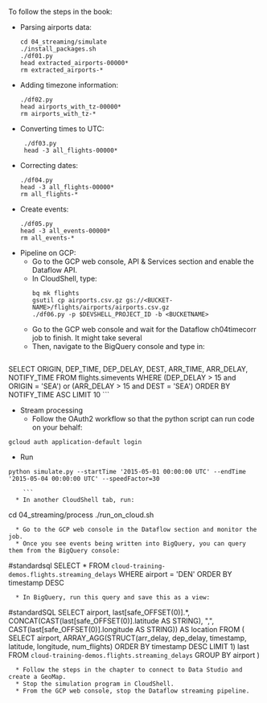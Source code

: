 To follow the steps in the book:
* Parsing airports data:
    ```
    cd 04_streaming/simulate
    ./install_packages.sh
    ./df01.py
    head extracted_airports-00000*
    rm extracted_airports-*
    ```
* Adding timezone information:
    ```
    ./df02.py
    head airports_with_tz-00000*
    rm airports_with_tz-*
    ```
* Converting times to UTC:
   ```
    ./df03.py
    head -3 all_flights-00000*
   ```
* Correcting dates:
    ```
    ./df04.py
    head -3 all_flights-00000*
    rm all_flights-*
    ```
* Create events:
     ```
    ./df05.py
    head -3 all_events-00000*
    rm all_events-*
    ```  
* Pipeline on GCP:
     * Go to the GCP web console, API & Services section and enable the Dataflow API.
     * In CloudShell, type:
       ```
       bq mk flights
       gsutil cp airports.csv.gz gs://<BUCKET-NAME>/flights/airports/airports.csv.gz
       ./df06.py -p $DEVSHELL_PROJECT_ID -b <BUCKETNAME> 
       ``` 
     * Go to the GCP web console and wait for the Dataflow ch04timecorr job to finish. It might take several  
     * Then, navigate to the BigQuery console and type in:
    ```
SELECT
  ORIGIN,
  DEP_TIME,
  DEP_DELAY,
  DEST,
  ARR_TIME,
  ARR_DELAY,
  NOTIFY_TIME
FROM
  flights.simevents
WHERE
  (DEP_DELAY > 15 and ORIGIN = 'SEA') or
  (ARR_DELAY > 15 and DEST = 'SEA')
ORDER BY NOTIFY_TIME ASC
LIMIT
  10
    ```
* Stream processing
  * Follow the OAuth2 workflow so that the python script can run code on your behalf:
```
gcloud auth application-default login
```
  * Run
```
python simulate.py --startTime '2015-05-01 00:00:00 UTC' --endTime '2015-05-04 00:00:00 UTC' --speedFactor=30

    ```
  * In another CloudShell tab, run:
```
cd 04_streaming/process
./run_on_cloud.sh <BUCKET-NAME>
```
  * Go to the GCP web console in the Dataflow section and monitor the job.
  * Once you see events being written into BigQuery, you can query them from the BigQuery console:
```
#standardsql
SELECT
  *
FROM
  `cloud-training-demos.flights.streaming_delays`
WHERE
  airport = 'DEN'
ORDER BY
  timestamp DESC
```
  * In BigQuery, run this query and save this as a view:
```
#standardSQL
SELECT
  airport,
  last[safe_OFFSET(0)].*,
  CONCAT(CAST(last[safe_OFFSET(0)].latitude AS STRING), ",", CAST(last[safe_OFFSET(0)].longitude AS STRING)) AS location
FROM (
  SELECT
    airport,
    ARRAY_AGG(STRUCT(arr_delay,
        dep_delay,
        timestamp,
        latitude,
        longitude,
        num_flights)
    ORDER BY
      timestamp DESC
    LIMIT
      1) last
  FROM
    `cloud-training-demos.flights.streaming_delays`
  GROUP BY
    airport )
```   
  * Follow the steps in the chapter to connect to Data Studio and create a GeoMap.
  * Stop the simulation program in CloudShell.
  * From the GCP web console, stop the Dataflow streaming pipeline.